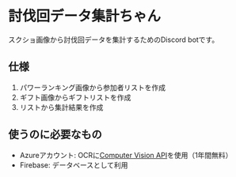 # 討伐回データ集計ちゃん

スクショ画像から討伐回データを集計するためのDiscord botです。

## 仕様
1. パワーランキング画像から参加者リストを作成
2. ギフト画像からギフトリストを作成
3. リストから集計結果を作成

## 使うのに必要なもの
- Azureアカウント: OCRに[Computer Vision API](https://azure.microsoft.com/ja-jp/services/cognitive-services/computer-vision/)を使用（1年間無料）
- Firebase: データベースとして利用

